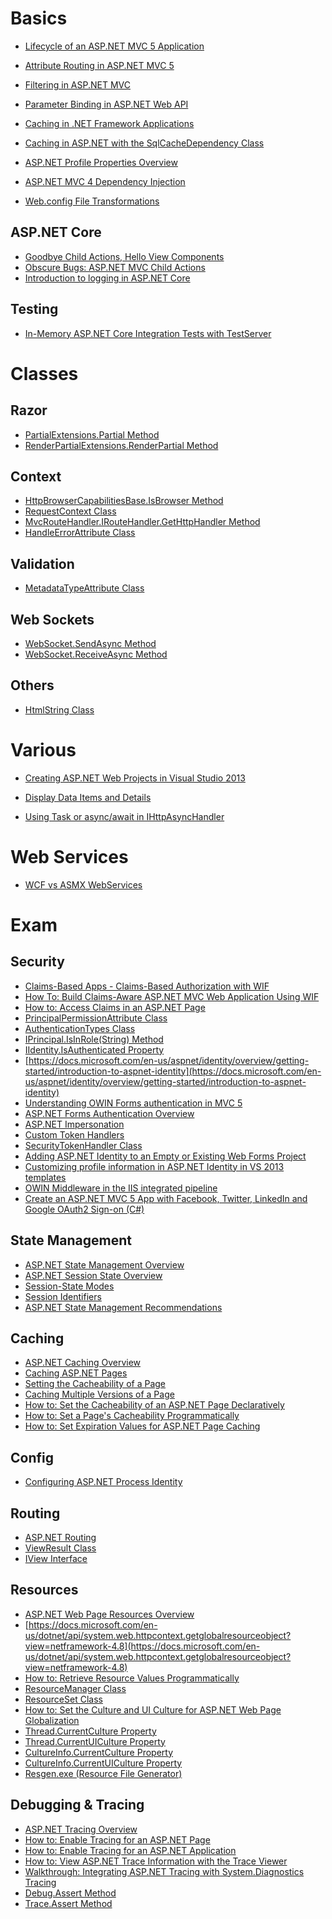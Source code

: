 # Basics
* [Lifecycle of an ASP.NET MVC 5 Application](https://www.asp.net/mvc/overview/getting-started/lifecycle-of-an-aspnet-mvc-5-application)
* [Attribute Routing in ASP.NET MVC 5](https://blogs.msdn.microsoft.com/webdev/2013/10/17/attribute-routing-in-asp-net-mvc-5/)
* [Filtering in ASP.NET MVC](https://msdn.microsoft.com/en-us/library/gg416513(v=vs.98).aspx)
* [Parameter Binding in ASP.NET Web API](https://www.asp.net/web-api/overview/formats-and-model-binding/parameter-binding-in-aspnet-web-api)
* [Caching in .NET Framework Applications](https://msdn.microsoft.com/en-us/library/dd997357%28v=vs.110%29.aspx?f=255&MSPPError=-2147217396)
* [Caching in ASP.NET with the SqlCacheDependency Class](https://msdn.microsoft.com/en-us/library/ms178604.ASPX)

* [ASP.NET Profile Properties Overview](https://msdn.microsoft.com/en-us/library/2y3fs9xs.aspx)
* [ASP.NET MVC 4 Dependency Injection](https://www.asp.net/mvc/overview/older-versions/hands-on-labs/aspnet-mvc-4-dependency-injection)
* [Web.config File Transformations](https://www.asp.net/mvc/overview/deployment/visual-studio-web-deployment/web-config-transformations)

## ASP.NET Core
* [Goodbye Child Actions, Hello View Components](https://davepaquette.com/archive/2016/01/02/goodbye-child-actions-hello-view-components.aspx)
* [Obscure Bugs: ASP.NET MVC Child Actions](http://www.khalidabuhakmeh.com/obscure-bugs-asp-net-mvc-child-actions)
* [Introduction to logging in ASP.NET Core](https://docs.microsoft.com/en-gb/aspnet/core/fundamentals/logging/?tabs=aspnetcore2x)

## Testing
* [In-Memory ASP.NET Core Integration Tests with TestServer](https://visualstudiomagazine.com/articles/2017/07/01/testserver.aspx)

# Classes
## Razor
* [PartialExtensions.Partial Method](https://msdn.microsoft.com/en-us/library/ee402926.aspx)
* [RenderPartialExtensions.RenderPartial Method](https://msdn.microsoft.com/en-us/library/dd492503(v=vs.118).aspx)

## Context
* [HttpBrowserCapabilitiesBase.IsBrowser Method](https://msdn.microsoft.com/en-us/library/system.web.httpbrowsercapabilitiesbase.isbrowser.aspx)
* [RequestContext Class](https://msdn.microsoft.com/en-us/library/system.web.routing.requestcontext.aspx)
* [MvcRouteHandler.IRouteHandler.GetHttpHandler Method](https://msdn.microsoft.com/en-us/library/mt150538.aspx#M:System.Web.Mvc.MvcRouteHandler.System)
* [HandleErrorAttribute Class](https://msdn.microsoft.com/en-us/library/system.web.mvc.handleerrorattribute(v=vs.118).aspx)

## Validation
* [MetadataTypeAttribute Class](https://msdn.microsoft.com/en-us/library/system.componentmodel.dataannotations.metadatatypeattribute(v=vs.110).aspx)

## Web Sockets
* [WebSocket.SendAsync Method](https://msdn.microsoft.com/en-us/library/system.net.websockets.websocket.sendasync(v=vs.110).aspx)
* [WebSocket.ReceiveAsync Method](https://msdn.microsoft.com/en-us/library/system.net.websockets.websocket.receiveasync(v=vs.110).aspx)

## Others
* [HtmlString Class](https://msdn.microsoft.com/en-us/library/system.web.htmlstring(v=vs.110).aspx)


# Various
* [Creating ASP.NET Web Projects in Visual Studio 2013](https://www.asp.net/visual-studio/overview/2013/creating-web-projects-in-visual-studio)
* [Display Data Items and Details](https://www.asp.net/web-forms/overview/getting-started/getting-started-with-aspnet-45-web-forms/display_data_items_and_details)

* [Using Task or async/await in IHttpAsyncHandler](http://stackoverflow.com/questions/9225420/using-task-or-async-await-in-ihttpasynchandler)

# Web Services
* [WCF vs ASMX WebServices](http://keithelder.net/2008/10/17/wcf-vs-asmx-webservices/)

# Exam

## Security
- [Claims-Based Apps - Claims-Based Authorization with WIF](https://docs.microsoft.com/en-us/archive/msdn-magazine/2009/november/claims-based-authorization-with-wif)
- [How To: Build Claims-Aware ASP.NET MVC Web Application Using WIF](https://docs.microsoft.com/en-us/previous-versions/dotnet/framework/security/how-to-build-claims-aware-aspnet-mvc-web-app-using-wif)
- [How to: Access Claims in an ASP.NET Page](https://docs.microsoft.com/en-us/previous-versions/windows-identity-foundation/ee517271(v=msdn.10))
- [PrincipalPermissionAttribute Class](https://docs.microsoft.com/en-us/dotnet/api/system.security.permissions.principalpermissionattribute?view=netframework-4.6)
- [AuthenticationTypes Class](https://docs.microsoft.com/en-us/dotnet/api/system.security.claims.authenticationtypes?view=netframework-4.6)
- [IPrincipal.IsInRole(String) Method](https://docs.microsoft.com/en-us/dotnet/api/system.security.principal.iprincipal.isinrole?view=netframework-4.6#System_Security_Principal_IPrincipal_IsInRole_System_String_)
- [IIdentity.IsAuthenticated Property](https://docs.microsoft.com/en-us/dotnet/api/system.security.principal.iidentity.isauthenticated?view=netframework-4.6)
- [https://docs.microsoft.com/en-us/aspnet/identity/overview/getting-started/introduction-to-aspnet-identity](https://docs.microsoft.com/en-us/aspnet/identity/overview/getting-started/introduction-to-aspnet-identity)
- [Understanding OWIN Forms authentication in MVC 5](https://devblogs.microsoft.com/aspnet/understanding-owin-forms-authentication-in-mvc-5/)
- [ASP.NET Forms Authentication Overview](https://docs.microsoft.com/en-us/previous-versions/aspnet/7t6b43z4(v=vs.100))
- [ASP.NET Impersonation](https://docs.microsoft.com/en-us/previous-versions/aspnet/xh507fc5(v=vs.100))
- [Custom Token Handlers](https://docs.microsoft.com/en-us/previous-versions/dotnet/framework/security/custom-token-handlers)
- [SecurityTokenHandler Class](https://docs.microsoft.com/en-us/dotnet/api/system.identitymodel.tokens.securitytokenhandler?view=netframework-4.6)
- [Adding ASP.NET Identity to an Empty or Existing Web Forms Project](https://docs.microsoft.com/en-us/aspnet/identity/overview/getting-started/adding-aspnet-identity-to-an-empty-or-existing-web-forms-project)
- [Customizing profile information in ASP.NET Identity in VS 2013 templates](https://devblogs.microsoft.com/aspnet/customizing-profile-information-in-asp-net-identity-in-vs-2013-templates/)
- [OWIN Middleware in the IIS integrated pipeline](https://docs.microsoft.com/en-us/aspnet/aspnet/overview/owin-and-katana/owin-middleware-in-the-iis-integrated-pipeline)
- [Create an ASP.NET MVC 5 App with Facebook, Twitter, LinkedIn and Google OAuth2 Sign-on (C#)](https://docs.microsoft.com/en-us/aspnet/mvc/overview/security/create-an-aspnet-mvc-5-app-with-facebook-and-google-oauth2-and-openid-sign-on)

## State Management
- [ASP.NET State Management Overview](https://docs.microsoft.com/en-us/previous-versions/aspnet/75x4ha6s(v=vs.100))
- [ASP.NET Session State Overview](https://docs.microsoft.com/en-us/previous-versions/aspnet/ms178581(v=vs.100))
- [Session-State Modes](https://docs.microsoft.com/en-us/previous-versions/aspnet/ms178586(v=vs.100))
- [Session Identifiers](https://docs.microsoft.com/en-us/previous-versions/aspnet/ms178582(v=vs.100))
- [ASP.NET State Management Recommendations](https://docs.microsoft.com/en-us/previous-versions/aspnet/z1hkazw7(v=vs.100))

## Caching
- [ASP.NET Caching Overview](https://docs.microsoft.com/en-us/previous-versions/aspnet/ms178597(v=vs.100))
- [Caching ASP.NET Pages](https://docs.microsoft.com/en-us/previous-versions/aspnet/06bh14hk(v=vs.100))
- [Setting the Cacheability of a Page](https://docs.microsoft.com/en-us/previous-versions/aspnet/w9s3a17d(v=vs.100))
- [Caching Multiple Versions of a Page](https://docs.microsoft.com/en-us/previous-versions/aspnet/xadzbzd6(v=vs.100))
- [How to: Set the Cacheability of an ASP.NET Page Declaratively](https://docs.microsoft.com/en-us/previous-versions/aspnet/zd1ysf1y(v=vs.100))
- [How to: Set a Page's Cacheability Programmatically](https://docs.microsoft.com/en-us/previous-versions/aspnet/z852zf6b(v=vs.100))
- [How to: Set Expiration Values for ASP.NET Page Caching](https://docs.microsoft.com/en-us/previous-versions/aspnet/y18he7cw(v=vs.100))

## Config
- [Configuring ASP.NET Process Identity](https://docs.microsoft.com/en-us/previous-versions/aspnet/dwc1xthy(v=vs.100))

## Routing
- [ASP.NET Routing](https://docs.microsoft.com/en-us/previous-versions/cc668201(v=vs.140))
- [ViewResult Class](https://docs.microsoft.com/en-us/dotnet/api/system.web.mvc.viewresult?view=aspnet-mvc-5.2)
- [IView Interface](https://docs.microsoft.com/en-us/dotnet/api/system.web.mvc.iview?view=aspnet-mvc-5.2)

## Resources
- [ASP.NET Web Page Resources Overview](https://docs.microsoft.com/en-us/previous-versions/aspnet/ms227427(v=vs.100))
- [https://docs.microsoft.com/en-us/dotnet/api/system.web.httpcontext.getglobalresourceobject?view=netframework-4.8](https://docs.microsoft.com/en-us/dotnet/api/system.web.httpcontext.getglobalresourceobject?view=netframework-4.8)
- [How to: Retrieve Resource Values Programmatically](https://docs.microsoft.com/en-us/previous-versions/ms227982(v=vs.140))
- [ResourceManager Class](https://docs.microsoft.com/en-us/dotnet/api/system.resources.resourcemanager?view=netcore-3.1)
- [ResourceSet Class](https://docs.microsoft.com/en-us/dotnet/api/system.resources.resourceset?view=netcore-3.1)
- [How to: Set the Culture and UI Culture for ASP.NET Web Page Globalization](https://docs.microsoft.com/en-us/previous-versions/bz9tc508(v=vs.140))
- [Thread.CurrentCulture Property](https://docs.microsoft.com/en-us/dotnet/api/system.threading.thread.currentculture?view=netcore-3.1)
- [Thread.CurrentUICulture Property](https://docs.microsoft.com/en-us/dotnet/api/system.threading.thread.currentuiculture?view=netcore-3.1)
- [CultureInfo.CurrentCulture Property](https://docs.microsoft.com/en-us/dotnet/api/system.globalization.cultureinfo.currentculture?view=netcore-3.1#System_Globalization_CultureInfo_CurrentCulture)
- [CultureInfo.CurrentUICulture Property](https://docs.microsoft.com/en-us/dotnet/api/system.globalization.cultureinfo.currentuiculture?view=netcore-3.1)
- [Resgen.exe (Resource File Generator)](https://docs.microsoft.com/en-us/dotnet/framework/tools/resgen-exe-resource-file-generator)

## Debugging & Tracing
- [ASP.NET Tracing Overview](https://docs.microsoft.com/en-us/previous-versions/bb386420(v=vs.140))
- [How to: Enable Tracing for an ASP.NET Page](https://docs.microsoft.com/en-us/previous-versions/94c55d08(v=vs.140))
- [How to: Enable Tracing for an ASP.NET Application](https://docs.microsoft.com/en-us/previous-versions/0x5wc973(v=vs.140))
- [How to: View ASP.NET Trace Information with the Trace Viewer](https://docs.microsoft.com/en-us/previous-versions/wwh16c6c(v=vs.140))
- [Walkthrough: Integrating ASP.NET Tracing with System.Diagnostics Tracing](https://docs.microsoft.com/en-us/previous-versions/b0ectfxd(v=vs.140))
- [Debug.Assert Method](https://docs.microsoft.com/en-us/dotnet/api/system.diagnostics.debug.assert?view=netcore-3.1)
- [Trace.Assert Method](https://docs.microsoft.com/en-us/dotnet/api/system.diagnostics.trace.assert?view=netcore-3.1)